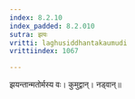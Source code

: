 ```yaml
---
index: 8.2.10
index_padded: 8.2.010
sutra: झयः
vritti: laghusiddhantakaumudi
vrittiindex: 1067

---
```

झयन्तान्मतोर्मस्य वः। कुमुद्वान्। नड्वान्॥